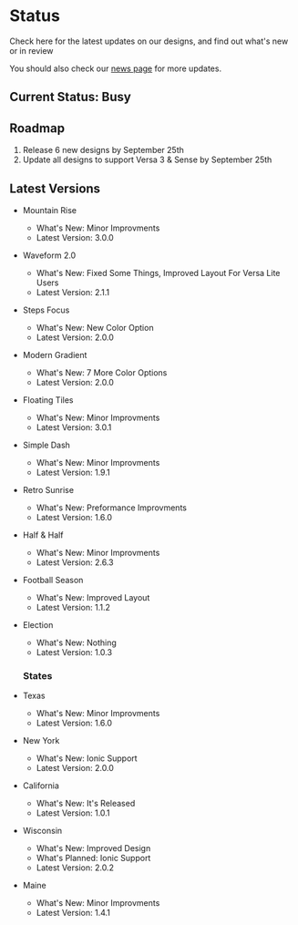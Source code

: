 # Status
Check here for the latest updates on our designs, and find out what's new or in review

You should also check our [news page](https://momentric-9b1d4.web.app/News) for more updates.

## Current Status: Busy

## Roadmap
1. Release 6 new designs by September 25th
2. Update all designs to support Versa 3 & Sense by September 25th

## Latest Versions

- Mountain Rise
  - What's New: Minor Improvments
  - Latest Version: 3.0.0
  
- Waveform 2.0
  - What's New: Fixed Some Things, Improved Layout For Versa Lite Users
  - Latest Version: 2.1.1
  
- Steps Focus
  - What's New: New Color Option
  - Latest Version: 2.0.0
  
- Modern Gradient
  - What's New: 7 More Color Options
  - Latest Version: 2.0.0
  
- Floating Tiles
  - What's New: Minor Improvments
  - Latest Version: 3.0.1
  
- Simple Dash
  - What's New: Minor Improvments
  - Latest Version: 1.9.1
  
- Retro Sunrise
  - What's New: Preformance Improvments
  - Latest Version: 1.6.0
  
- Half & Half
  - What's New: Minor Improvments
  - Latest Version: 2.6.3
  
- Football Season
  - What's New: Improved Layout
  - Latest Version: 1.1.2
  
- Election
  - What's New: Nothing
  - Latest Version: 1.0.3
  
  ### States
  
- Texas
  - What's New: Minor Improvments
  - Latest Version: 1.6.0
  
- New York
  - What's New: Ionic Support
  - Latest Version: 2.0.0
  
- California
  - What's New: It's Released
  - Latest Version: 1.0.1
  
- Wisconsin
  - What's New: Improved Design
  - What's Planned: Ionic Support
  - Latest Version: 2.0.2
  
- Maine
  - What's New: Minor Improvments
  - Latest Version: 1.4.1
